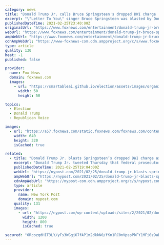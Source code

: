 ```yaml
---
category: news
title: "Donald Trump Jr. calls Bruce Springsteen's dropped DWI charge 'liberal privilege'"
excerpt: "\"Letter To You\" singer Bruce Springsteen was blasted by Donald Trump Jr. over his DWI-related charges being dropped"
publishedDateTime: 2021-02-25T23:40:00Z
originalUrl: "https://www.foxnews.com/entertainment/donald-trump-jr-bruce-springsteen-dropped-dwi-charge-liberal-privilege"
webUrl: "https://www.foxnews.com/entertainment/donald-trump-jr-bruce-springsteen-dropped-dwi-charge-liberal-privilege"
ampWebUrl: "https://www.foxnews.com/entertainment/donald-trump-jr-bruce-springsteen-dropped-dwi-charge-liberal-privilege.amp"
cdnAmpWebUrl: "https://www-foxnews-com.cdn.ampproject.org/c/s/www.foxnews.com/entertainment/donald-trump-jr-bruce-springsteen-dropped-dwi-charge-liberal-privilege.amp"
type: article
quality: 130
heat: -1
published: false

provider:
  name: Fox News
  domain: foxnews.com
  images:
    - url: "https://smartableai.github.io/election/assets/images/organizations/foxnews.com-50x50.jpg"
      width: 50
      height: 50

topics:
  - Election
  - Donald Trump
  - Republican Voice

images:
  - url: "https://a57.foxnews.com/static.foxnews.com/foxnews.com/content/uploads/2021/02/640/320/Bruce-Springsteen-Donald-Trump-Jr.jpg?ve=1&tl=1"
    width: 640
    height: 320
    isCached: true

related:
  - title: "Donald Trump Jr. blasts Springsteen’s dropped DWI charge as ‘liberal privilege’"
    excerpt: "Donald Trump Jr. tweeted Thursday that federal prosecutors only dismissed charges of DWI and reckless driving against rock icon Bruce Springsteen because of “liberal privilege,” Trump Jr., 43,"
    publishedDateTime: 2021-02-25T19:04:00Z
    webUrl: "https://nypost.com/2021/02/25/donald-trump-jr-blasts-springsteens-dropped-dwi-charges/"
    ampWebUrl: "https://nypost.com/2021/02/25/donald-trump-jr-blasts-springsteens-dropped-dwi-charges/amp/"
    cdnAmpWebUrl: "https://nypost-com.cdn.ampproject.org/c/s/nypost.com/2021/02/25/donald-trump-jr-blasts-springsteens-dropped-dwi-charges/amp/"
    type: article
    provider:
      name: New York Post
      domain: nypost.com
    quality: 131
    images:
      - url: "https://nypost.com/wp-content/uploads/sites/2/2021/02/don-jr-springsteen.jpg?quality=90&strip=all&w=1200"
        width: 1200
        height: 800
        isCached: true

secured: "6RcozqdHIT3LY/yFs3WGgjO7fAP1m2dkkN0/fKn1RC0nVpspPkFY1MFi0z9aDo08DR5ViPGjJ7BDIskzYRuqal0wNS+MD5h6Acwxfc51wfsJNBChzaJZKHfg90rt07b9l09d74E1pOWbIBU9/QX/taKZGMupmIDTvXQn8oQqUm9GlDhCzxOnBuaAgEE3yVQ7yONfSY8VvYdM/mvOGq7cKaokj5NJsTBEyRC1rN9A3JMtXneeuV7Fi32JXoEDrIh7OclMawGydT2OJOv2lsg7T6EZJZS/5+vp8dsa0VGrLTjl/ute2aZnpkiGEnvRZ8ka9ARn+i1iqyDtVOO7P59S3RB2H+TuVc8X7rzgA895vHE=;fNhTI5+D6IFtAH/14IzhIA=="
---
```


